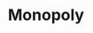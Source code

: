 ---
title: Monopoly
img: ../imgs/Animation/Monopoly/MonopolyCar.png
link: ../Projects/Monopoly
alt_text: Mini golfing robot
---